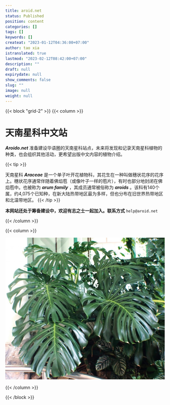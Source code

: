 ```yaml
---
title: aroid.net
status: Published
position: content
categories: []
tags: []
keywords: []
createat: "2023-01-12T04:36:00+07:00"
author: tao xia
istranslated: true
lastmod: "2023-02-12T08:42:00+07:00"
description: ""
draft: null
expirydate: null
show_comments: false
slug: ""
image: null
weight: null
---
```

{{< block "grid-2" >}}
{{< column >}}

# 天南星科中文站
 ***Aroido.net*** 准备建设华语圈的天南星科站点，未来将发现和记录天南星科植物的种类，也会组织其他活动，更希望出版中文内容的植物介绍。

<!--more-->{{< tip >}}
天南星科 ***Araceae*** 是一个单子叶开花植物科，其花生在一种叫做穗状花序的花序上。穗状花序通常伴随着佛焰苞（或像叶子一样的苞片），有时也部分地封闭在佛焰苞中。也被称为 ***arum family*** ，其成员通常被俗称为 ***aroids*** 。该科有140个属，约4,075个已知种，在新大陆热带地区最为多样，但也分布在旧世界热带地区和北温带地区。
{{< /tip >}}

 **本网站还处于筹备建设中，欢迎有志之士一起加入。联系方式** `help@aroid.net`

{{< /column >}}

{{< column >}}

![](media/img.ue.ci_1aac3b00574fdbfe61cfe961613b880d.jpg)

{{< /column >}}

{{< /block >}}



